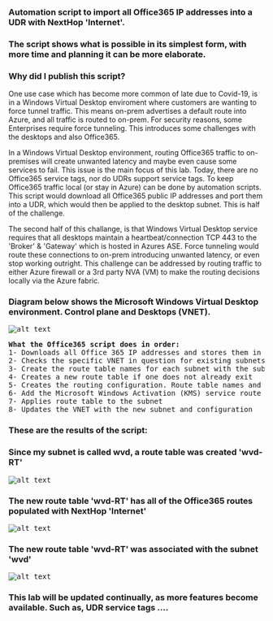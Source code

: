 ### Automation script to import all Office365 IP addresses into a UDR with NextHop 'Internet'.
### The script shows what is possible in its simplest form, with more time and planning it can be more elaborate.

### Why did I publish this script? 
One use case which has become more common of late due to Covid-19, is in a Windows Virtual Desktop enviroment where customers are wanting to force tunnel traffic. This means on-prem advertises a default route into Azure, and all traffic is routed to on-prem. For security reasons, some Enterprises require force tunneling. This introduces some challenges with the desktops and also Office365.

In a Windows Virtual Desktop environment, routing Office365 traffic to on-premises will create unwanted latency and maybe even cause some services to fail. This issue is the main focus of this lab. Today, there are no Office365 service tags, nor do UDRs support service tags. To keep Office365 traffic local (or stay in Azure) can be done by automation scripts. This script would download all Office365 public IP addresses and port them into a UDR, which would then be applied to the desktop subnet. This is half of the challenge.  

The second half of this challange, is that Windows Virtual Desktop service requires that all desktops maintain a heartbeat/connection TCP 443 to the 'Broker' & 'Gateway' which is hosted in Azures ASE. Force tunneling would route these connections to on-prem introducing unwanted latency, or even stop working outright. This challenge can be addressed by routing traffic to either Azure firewall or a 3rd party NVA (VM) to make the routing decisions locally via the Azure fabric. 

###  Diagram below shows the Microsoft Windows Virtual Desktop environment. Control plane and Desktops (VNET).

<kbd>![alt text](https://raw.githubusercontent.com/ManCalAzure/AzureLabs/master/AzureSpecificDesigns/O365_IP_ADDRESSES_TO_UDR/wvd1.png)</kbd>


<pre lang= >
<b>What the Office365 script does in order:</b>
1- Downloads all Office 365 IP addresses and stores them in a variable ($flatIp4s)
2- Checks the specific VNET in question for existing subnets
3- Create the route table names for each subnet with the subnet name + '-RT'
4- Creates a new route table if one does not already exit
5- Creates the routing configuration. Route table names and prefixes based on variable $flatIp4s
6- Add the Microsoft Windows Activation (KMS) service route as well
7- Applies route table to the subnet
8- Updates the VNET with the new subnet and configuration
</pre>

### These are the results of the script:
### Since my subnet is called wvd, a route table was created 'wvd-RT'
<kbd>![alt text](https://raw.githubusercontent.com/ManCalAzure/AzureLabs/master/AzureSpecificDesigns/O365_IP_ADDRESSES_TO_UDR/img-1.png)</kbd>

### The new route table 'wvd-RT' has all of the Office365 routes populated with NextHop 'Internet'
<kbd>![alt text](https://raw.githubusercontent.com/ManCalAzure/AzureLabs/master/AzureSpecificDesigns/O365_IP_ADDRESSES_TO_UDR/img-2.png)</kbd>

### The new route table 'wvd-RT' was associated with the subnet 'wvd'
<kbd>![alt text](https://raw.githubusercontent.com/ManCalAzure/AzureLabs/master/AzureSpecificDesigns/O365_IP_ADDRESSES_TO_UDR/img-3.png)</kbd>

### This lab will be updated continually, as more features become available. Such as, UDR service tags ....
